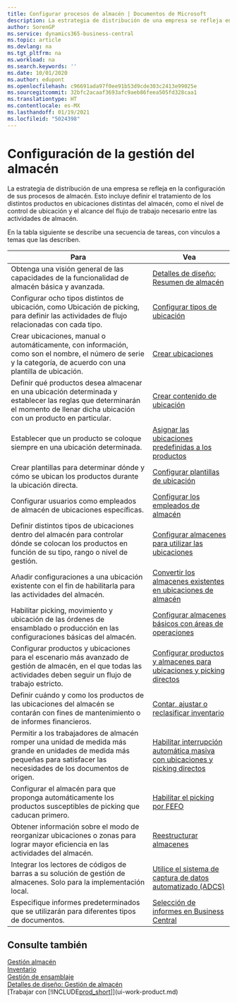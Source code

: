 ```yaml
---
title: Configurar procesos de almacén | Documentos de Microsoft
description: La estrategia de distribución de una empresa se refleja en la configuración de sus procesos de almacén. Esto incluye definir el tratamiento de los distintos productos en ubicaciones distintas del almacén, como el nivel de control de ubicación y el alcance del flujo de trabajo necesario entre las actividades de almacén.
author: SorenGP
ms.service: dynamics365-business-central
ms.topic: article
ms.devlang: na
ms.tgt_pltfrm: na
ms.workload: na
ms.search.keywords: ''
ms.date: 10/01/2020
ms.author: edupont
ms.openlocfilehash: c96691ada97f0ee91b53d9cde303c2413e99025e
ms.sourcegitcommit: 32bfc2acaaf3693afc9aeb86feea505fd328caa1
ms.translationtype: HT
ms.contentlocale: es-MX
ms.lasthandoff: 01/19/2021
ms.locfileid: "5024398"
---
```

# <a name="setting-up-warehouse-management"></a>Configuración de la gestión del almacén
La estrategia de distribución de una empresa se refleja en la configuración de sus procesos de almacén. Esto incluye definir el tratamiento de los distintos productos en ubicaciones distintas del almacén, como el nivel de control de ubicación y el alcance del flujo de trabajo necesario entre las actividades de almacén.  

 En la tabla siguiente se describe una secuencia de tareas, con vínculos a temas que las describen.   

|**Para**|**Vea**|  
|------------|-------------|  
|Obtenga una visión general de las capacidades de la funcionalidad de almacén básica y avanzada.|[Detalles de diseño: Resumen de almacén](design-details-warehouse-overview.md)|  
|Configurar ocho tipos distintos de ubicación, como Ubicación de picking, para definir las actividades de flujo relacionadas con cada tipo.|[Configurar tipos de ubicación](warehouse-how-to-set-up-bin-types.md)|  
|Crear ubicaciones, manual o automáticamente, con información, como son el nombre, el número de serie y la categoría, de acuerdo con una plantilla de ubicación.|[Crear ubicaciones](warehouse-how-to-create-individual-bins.md)|  
|Definir qué productos desea almacenar en una ubicación determinada y establecer las reglas que determinarán el momento de llenar dicha ubicación con un producto en particular.|[Crear contenido de ubicación](warehouse-how-to-set-up-bin-contents.md)|  
|Establecer que un producto se coloque siempre en una ubicación determinada.|[Asignar las ubicaciones predefinidas a los productos](warehouse-how-to-assign-default-bins-to-items.md)|
|Crear plantillas para determinar dónde y cómo se ubican los productos durante la ubicación directa.|[Configurar plantillas de ubicación](warehouse-how-to-set-up-put-away-templates.md)|
|Configurar usuarios como empleados de almacén de ubicaciones específicas.|[Configurar los empleados de almacén](warehouse-how-to-set-up-warehouse-employees.md)|
|Definir distintos tipos de ubicaciones dentro del almacén para controlar dónde se colocan los productos en función de su tipo, rango o nivel de gestión.|[Configurar almacenes para utilizar las ubicaciones](warehouse-how-to-set-up-locations-to-use-bins.md)|
|Añadir configuraciones a una ubicación existente con el fin de habilitarla para las actividades del almacén.|[Convertir los almacenes existentes en ubicaciones de almacén](warehouse-how-to-convert-existing-locations-to-warehouse-locations.md)|
|Habilitar picking, movimiento y ubicación de las órdenes de ensamblado o producción en las configuraciones básicas del almacén.|[Configurar almacenes básicos con áreas de operaciones](warehouse-how-to-set-up-basic-warehouses-with-operations-areas.md)|  
|Configurar productos y ubicaciones para el escenario más avanzado de gestión de almacén, en el que todas las actividades deben seguir un flujo de trabajo estricto.|[Configurar productos y almacenes para ubicaciones y picking directos](warehouse-how-to-set-up-items-for-directed-put-away-and-pick.md)|  
|Definir cuándo y como los productos de las ubicaciones del almacén se contarán con fines de mantenimiento o de informes financieros.|[Contar, ajustar o reclasificar inventario](inventory-how-count-adjust-reclassify.md)|
|Permitir a los trabajadores de almacén romper una unidad de medida más grande en unidades de medida más pequeñas para satisfacer las necesidades de los documentos de origen.|[Habilitar interrupción automática masiva con ubicaciones y picking directos](warehouse-enable-automatic-breaking-bulk-with-directed-put-away-and-pick.md)|  
|Configurar el almacén para que proponga automáticamente los productos susceptibles de picking que caducan primero.|[Habilitar el picking por FEFO](warehouse-picking-by-fefo.md)|
|Obtener información sobre el modo de reorganizar ubicaciones o zonas para lograr mayor eficiencia en las actividades del almacén.|[Reestructurar almacenes](warehouse-how-to-restructure-warehouses.md)|
|Integrar los lectores de códigos de barras a su solución de gestión de almacenes. Solo para la implementación local.|[Utilice el sistema de captura de datos automatizado (ADCS)](warehouse-use-automated-data-capture-systems-adcs.md)|
|Especifique informes predeterminados que se utilizarán para diferentes tipos de documentos.|[Selección de informes en Business Central](across-report-selections.md)|

## <a name="see-also"></a>Consulte también  
[Gestión almacén](warehouse-manage-warehouse.md)  
[Inventario](inventory-manage-inventory.md)  
[Gestión de ensamblaje](assembly-assemble-items.md)    
[Detalles de diseño: Gestión de almacén](design-details-warehouse-management.md)  
[Trabajar con [!INCLUDE[prod_short](includes/prod_short.md)]](ui-work-product.md)
